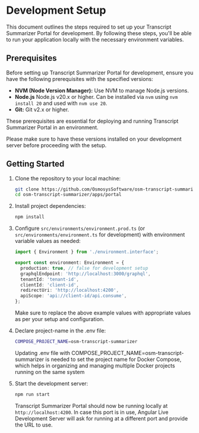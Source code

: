 # Development Setup

This document outlines the steps required to set up your Transcript Summarizer Portal for development. By following these steps, you'll be able to run your application locally with the necessary environment variables.

## Prerequisites

Before setting up Transcript Summarizer Portal for development, ensure you have the following prerequisites with the specified versions:

- **NVM (Node Version Manager):** Use NVM to manage Node.js versions.
- **Node.js** Node.js v20.x or higher. Can be installed via `nvm` using `nvm install 20` and used with `nvm use 20`.
- **Git:** Git v2.x or higher.

These prerequisites are essential for deploying and running Transcript Summarizer Portal in an environment.

Please make sure to have these versions installed on your development server before proceeding with the setup.

## Getting Started

1. Clone the repository to your local machine:

   ```sh
   git clone https://github.com/OsmosysSoftware/osm-transcript-summarizer.git
   cd osm-transcript-summarizer/apps/portal
   ```

2. Install project dependencies:

   ```sh
   npm install
   ```

3. Configure `src/environments/environment.prod.ts` (or `src/environments/environment.ts` for development) with environment variable values as needed:

   ```ts
   import { Environment } from './environment.interface';

   export const environment: Environment = {
     production: true, // false for development setup
     graphqlEndpoint: 'http://localhost:3000/graphql',
     tenantId: 'tenant-id',
     clientId: 'client-id',
     redirectUri: 'http://localhost:4200',
     apiScope: 'api://client-id/api.consume',
   };
   ```

   Make sure to replace the above example values with appropriate values as per your setup and configuration.

4. Declare project-name in the .env file:

   ```sh
   COMPOSE_PROJECT_NAME=osm-transcript-summarizer
   ```

   Updating .env file with COMPOSE_PROJECT_NAME=osm-transcript-summarizer is needed to set the project name for Docker Compose, which helps in organizing and managing multiple Docker projects running on the same system

5. Start the development server:

   ```sh
   npm run start
   ```

   Transcript Summarizer Portal should now be running locally at `http://localhost:4200`. In case this port is in use, Angular Live Development Server will ask for running at a different port and provide the URL to use.
